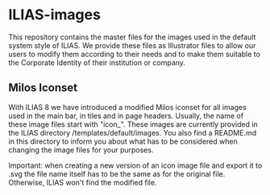 # ILIAS-images

This repository contains the master files for the images used in the default
system style of ILIAS. We provide these files as Illustrator files to allow
our users to modify them according to their needs and to make them suitable
to the Corporate Identity of their institution or company.

## Milos Iconset

With ILIAS 8 we have introduced a modified Milos iconset for all images used
in the main bar, in tiles and in page headers. Usually, the name of these 
image files start with "icon_". These images are currently provided in the 
ILIAS directory /templates/default/images. You also find a README.md in 
this directory to inform you about what has to be considered when changing 
the image files for your purposes.
 
Important: when creating a new version of an icon image file and export it
to .svg the file name itself has to be the same as for the original file.
Otherwise, ILIAS won't find the modified file.
